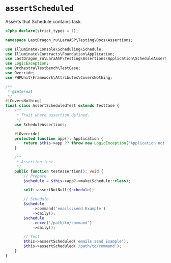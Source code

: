 # `assertScheduled`

Asserts that Schedule contains task.

[include:example]: ./AssertScheduledTest.php
[//]: # (start: f506843658b5143b195bd01075e1807073a382bfbeb5f689afa2063fed136a69)
[//]: # (warning: Generated automatically. Do not edit.)

```php
<?php declare(strict_types = 1);

namespace LastDragon_ru\LaraASP\Testing\Docs\Assertions;

use Illuminate\Console\Scheduling\Schedule;
use Illuminate\Contracts\Foundation\Application;
use LastDragon_ru\LaraASP\Testing\Assertions\Application\ScheduleAssertions;
use LogicException;
use Orchestra\Testbench\TestCase;
use Override;
use PHPUnit\Framework\Attributes\CoversNothing;

/**
 * @internal
 */
#[CoversNothing]
final class AssertScheduledTest extends TestCase {
    /**
     * Trait where assertion defined.
     */
    use ScheduleAssertions;

    #[Override]
    protected function app(): Application {
        return $this->app ?? throw new LogicException('Application not yet initialized.');
    }

    /**
     * Assertion test.
     */
    public function testAssertion(): void {
        // Prepare
        $schedule = $this->app?->make(Schedule::class);

        self::assertNotNull($schedule);

        // Schedule
        $schedule
            ->command('emails:send Example')
            ->daily();
        $schedule
            ->exec('/path/to/command')
            ->daily();

        // Test
        $this->assertScheduled('emails:send Example');
        $this->assertScheduled('/path/to/command');
    }
}
```

[//]: # (end: f506843658b5143b195bd01075e1807073a382bfbeb5f689afa2063fed136a69)
